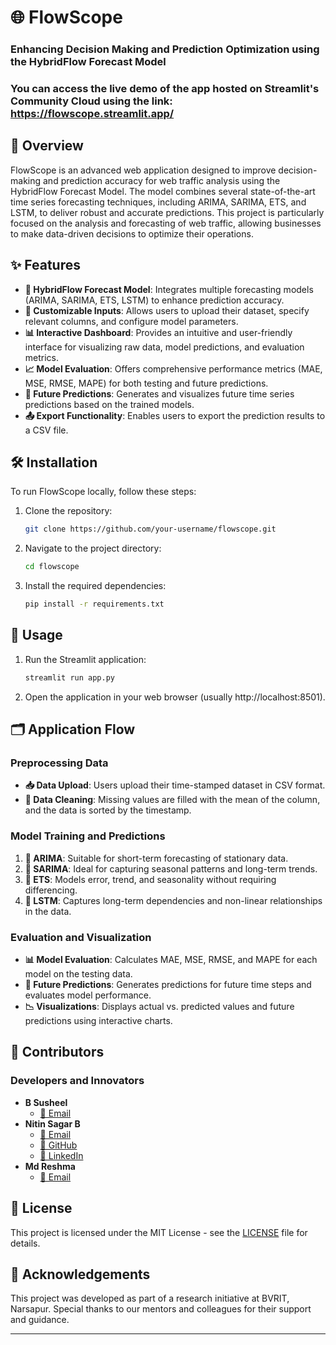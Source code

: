 # 🌐 FlowScope

### Enhancing Decision Making and Prediction Optimization using the HybridFlow Forecast Model

### You can access the live demo of the app hosted on Streamlit's Community Cloud using the link: https://flowscope.streamlit.app/

## 📖 Overview

FlowScope is an advanced web application designed to improve decision-making and prediction accuracy for web traffic analysis using the HybridFlow Forecast Model. The model combines several state-of-the-art time series forecasting techniques, including ARIMA, SARIMA, ETS, and LSTM, to deliver robust and accurate predictions. This project is particularly focused on the analysis and forecasting of web traffic, allowing businesses to make data-driven decisions to optimize their operations.

## ✨ Features

- **🔗 HybridFlow Forecast Model**: Integrates multiple forecasting models (ARIMA, SARIMA, ETS, LSTM) to enhance prediction accuracy.
- **📁 Customizable Inputs**: Allows users to upload their dataset, specify relevant columns, and configure model parameters.
- **📊 Interactive Dashboard**: Provides an intuitive and user-friendly interface for visualizing raw data, model predictions, and evaluation metrics.
- **📈 Model Evaluation**: Offers comprehensive performance metrics (MAE, MSE, RMSE, MAPE) for both testing and future predictions.
- **🔮 Future Predictions**: Generates and visualizes future time series predictions based on the trained models.
- **📤 Export Functionality**: Enables users to export the prediction results to a CSV file.

## 🛠️ Installation

To run FlowScope locally, follow these steps:

1. Clone the repository:
   ```bash
   git clone https://github.com/your-username/flowscope.git
   ```
2. Navigate to the project directory:
   ```bash
   cd flowscope
   ```
3. Install the required dependencies:
   ```bash
   pip install -r requirements.txt
   ```

## 🚀 Usage

1. Run the Streamlit application:
   ```bash
   streamlit run app.py
   ```
2. Open the application in your web browser (usually http://localhost:8501).

## 🗂️ Application Flow

### Preprocessing Data

- **📥 Data Upload**: Users upload their time-stamped dataset in CSV format.
- **🧹 Data Cleaning**: Missing values are filled with the mean of the column, and the data is sorted by the timestamp.

### Model Training and Predictions

1. **🔢 ARIMA**: Suitable for short-term forecasting of stationary data.
2. **📅 SARIMA**: Ideal for capturing seasonal patterns and long-term trends.
3. **🔄 ETS**: Models error, trend, and seasonality without requiring differencing.
4. **🧠 LSTM**: Captures long-term dependencies and non-linear relationships in the data.

### Evaluation and Visualization

- **📊 Model Evaluation**: Calculates MAE, MSE, RMSE, and MAPE for each model on the testing data.
- **🔮 Future Predictions**: Generates predictions for future time steps and evaluates model performance.
- **📉 Visualizations**: Displays actual vs. predicted values and future predictions using interactive charts.

## 🤝 Contributors

### Developers and Innovators

- **B Susheel**
  - [📧 Email](mailto:21211a7205@bvrit.ac.in)
- **Nitin Sagar B**
  - [📧 Email](mailto:21211a7207@bvrit.ac.in)
  - [🐙 GitHub](https://www.github.com/nitin-sagar-b/)
  - [💼 LinkedIn](https://www.linkedin.com/in/nitin-sagar-boyeena/)
- **Md Reshma**
  - [📧 Email](mailto:21211a7243@bvrit.ac.in)

## 📜 License

This project is licensed under the MIT License - see the [LICENSE](LICENSE) file for details.

## 🙏 Acknowledgements

This project was developed as part of a research initiative at BVRIT, Narsapur. Special thanks to our mentors and colleagues for their support and guidance.

---
